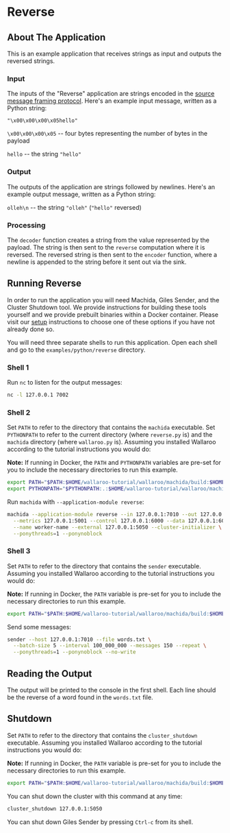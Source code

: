 # Reverse

## About The Application

This is an example application that receives strings as input and outputs the reversed strings.

### Input

The inputs of the "Reverse" application are strings encoded in the [source message framing protocol](https://docs.wallaroolabs.com/book/appendix/tcp-decoders-and-encoders.html#framed-message-protocols#source-message-framing-protocol). Here's an example input message, written as a Python string:

```
"\x00\x00\x00\x05hello"
```

`\x00\x00\x00\x05` -- four bytes representing the number of bytes in the payload

`hello` -- the string `"hello"`

### Output

The outputs of the application are strings followed by newlines. Here's an example output message, written as a Python string:

`olleh\n` -- the string `"olleh"` (`"hello"` reversed)

### Processing

The `decoder` function creates a string from the value represented by the payload. The string is then sent to the `reverse` computation where it is reversed. The reversed string is then sent to the `encoder` function, where a newline is appended to the string before it sent out via the sink.

## Running Reverse

In order to run the application you will need Machida, Giles Sender, and the Cluster Shutdown tool. We provide instructions for building these tools yourself and we provide prebuilt binaries within a Docker container. Please visit our [setup](https://docs.wallaroolabs.com/book/getting-started/choosing-an-installation-option.html) instructions to choose one of these options if you have not already done so.

You will need three separate shells to run this application. Open each shell and go to the `examples/python/reverse` directory.

### Shell 1

Run `nc` to listen for the output messages:

```bash
nc -l 127.0.0.1 7002
```

### Shell 2

Set `PATH` to refer to the directory that contains the `machida` executable. Set `PYTHONPATH` to refer to the current directory (where `reverse.py` is) and the `machida` directory (where `wallaroo.py` is). Assuming you installed Wallaroo according to the tutorial instructions you would do:

**Note:** If running in Docker, the `PATH` and `PYTHONPATH` variables are pre-set for you to include the necessary directories to run this example.

```bash
export PATH="$PATH:$HOME/wallaroo-tutorial/wallaroo/machida/build:$HOME/wallaroo-tutorial/wallaroo/giles/sender:$HOME/wallaroo-tutorial/wallaroo/utils/cluster_shutdown"
export PYTHONPATH="$PYTHONPATH:.:$HOME/wallaroo-tutorial/wallaroo/machida"
```

Run `machida` with `--application-module reverse`:

```bash
machida --application-module reverse --in 127.0.0.1:7010 --out 127.0.0.1:7002 \
  --metrics 127.0.0.1:5001 --control 127.0.0.1:6000 --data 127.0.0.1:6001 \
  --name worker-name --external 127.0.0.1:5050 --cluster-initializer \
  --ponythreads=1 --ponynoblock
```

### Shell 3

Set `PATH` to refer to the directory that contains the `sender`  executable. Assuming you installed Wallaroo according to the tutorial instructions you would do:

**Note:** If running in Docker, the `PATH` variable is pre-set for you to include the necessary directories to run this example.

```bash
export PATH="$PATH:$HOME/wallaroo-tutorial/wallaroo/machida/build:$HOME/wallaroo-tutorial/wallaroo/giles/sender:$HOME/wallaroo-tutorial/wallaroo/utils/cluster_shutdown"
```

Send some messages:

```bash
sender --host 127.0.0.1:7010 --file words.txt \
  --batch-size 5 --interval 100_000_000 --messages 150 --repeat \
  --ponythreads=1 --ponynoblock --no-write
```

## Reading the Output

The output will be printed to the console in the first shell. Each line should be the reverse of a word found in the `words.txt` file.

## Shutdown

Set `PATH` to refer to the directory that contains the `cluster_shutdown` executable. Assuming you installed Wallaroo  according to the tutorial instructions you would do:

**Note:** If running in Docker, the `PATH` variable is pre-set for you to include the necessary directories to run this example.

```bash
export PATH="$PATH:$HOME/wallaroo-tutorial/wallaroo/machida/build:$HOME/wallaroo-tutorial/wallaroo/giles/sender:$HOME/wallaroo-tutorial/wallaroo/utils/cluster_shutdown"
```

You can shut down the cluster with this command at any time:

```bash
cluster_shutdown 127.0.0.1:5050
```

You can shut down Giles Sender by pressing `Ctrl-c` from its shell.
